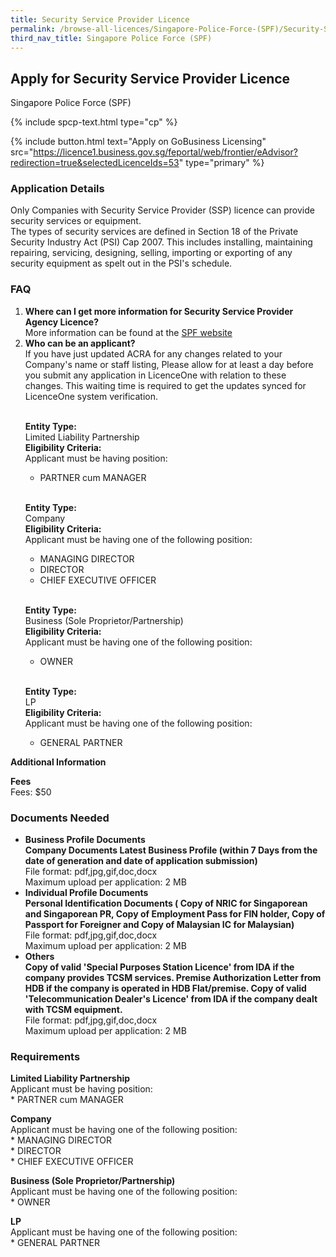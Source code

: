 ```yaml
---
title: Security Service Provider Licence
permalink: /browse-all-licences/Singapore-Police-Force-(SPF)/Security-Service-Provider-Licence
third_nav_title: Singapore Police Force (SPF)
---
```


## Apply for Security Service Provider Licence

Singapore Police Force (SPF)

{% include spcp-text.html type="cp" %}

{% include button.html text="Apply on GoBusiness Licensing" src="https://licence1.business.gov.sg/feportal/web/frontier/eAdvisor?redirection=true&selectedLicenceIds=53" type="primary" %}

<H3>Application Details</H3>

<p>Only Companies with Security Service Provider (SSP) licence can provide security services or equipment.<br>The types of security services are defined in Section 18 of the Private Security Industry Act (PSI) Cap 2007. This includes installing, maintaining repairing, servicing, designing, selling, importing or exporting of any security equipment as spelt out in the PSI's schedule.</p>

<h3>FAQ</h3>

<ol>
  <li>
    <strong>Where can I get more information for  Security Service Provider Agency Licence?</strong><br>        
More information can be found at the 
<a href="https://www.police.gov.sg/e-Services/Police-Licences/Security-Service-Provider-Licence" target="_blank" rel="noopener">SPF website</a>
  </li>
  <li>
    <strong>Who can be an applicant?</strong><br>
If you have just updated ACRA for any changes related to your Company's name or staff listing, Please allow for at least a day before you submit any application in LicenceOne with relation to these changes. This waiting time is required to get the updates synced for LicenceOne system verification.<br><br>

<strong>Entity Type:</strong> <br>
Limited Liability Partnership<br>
<strong>Eligibility Criteria:</strong><br>
Applicant must be having position:<br> 
* PARTNER cum MANAGER<br>        
<br>

<strong>Entity Type:</strong> <br>
Company<br>
<strong>Eligibility Criteria:</strong><br>
Applicant must be having one of the following position:<br>
* MANAGING DIRECTOR<br>
* DIRECTOR<br>
* CHIEF EXECUTIVE OFFICER<br>
<br>        

<strong>Entity Type:</strong> <br>
Business (Sole Proprietor/Partnership)<br>
<strong>Eligibility Criteria:</strong><br>
Applicant must be having one of the following position:<br>
* OWNER<br>
<br>

<strong>Entity Type:</strong> <br>
LP<br>
<strong>Eligibility Criteria:</strong><br>
Applicant must be having one of the following position:<br>
* GENERAL PARTNER<br>
  </li>

</ol>


<strong>Additional Information</strong>

<p><strong>Fees</strong><br>
Fees: $50</p>

<H3>Documents Needed</H3>

<ul>
<li><strong>Business Profile Documents<br />Company Documents Latest Business Profile (within 7 Days from the date of generation and date of application submission)</strong>
<br>File format: pdf,jpg,gif,doc,docx
<br>Maximum upload per application: 2 MB
</li>
<li><strong>Individual Profile Documents<br />Personal Identification Documents ( Copy of NRIC for Singaporean and Singaporean PR, Copy of Employment Pass for FIN holder, Copy of Passport for Foreigner and Copy of Malaysian IC for Malaysian)</strong>
<br>File format: pdf,jpg,gif,doc,docx
<br>Maximum upload per application: 2 MB
</li>
<li><strong>Others<br />Copy of valid 'Special Purposes Station Licence' from IDA if the company provides TCSM services. Premise Authorization Letter from HDB if the company is operated in HDB Flat/premise. Copy of valid 'Telecommunication Dealer's Licence' from IDA if the company dealt with TCSM equipment.</strong>
<br>File format: pdf,jpg,gif,doc,docx
<br>Maximum upload per application: 2 MB
</li>
</ul>

<H3>Requirements</H3>

<p><strong>Limited Liability Partnership</strong><br />Applicant must be having position:<br />* PARTNER cum MANAGER</p>
<p><strong>Company</strong><br />Applicant must be having one of the following position:<br />* MANAGING DIRECTOR<br />* DIRECTOR<br />* CHIEF EXECUTIVE OFFICER</p>
<p><strong>Business (Sole Proprietor/Partnership)</strong><br />Applicant must be having one of the following position:<br />* OWNER</p>
<p><strong>LP</strong><br />Applicant must be having one of the following position:<br />* GENERAL PARTNER</p>


